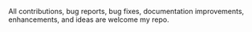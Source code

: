 All contributions, bug reports, bug fixes, documentation improvements, enhancements, and ideas are welcome my repo.
